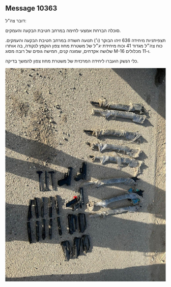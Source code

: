 ## Message 10363

דובר צה"ל:

סוכלה הברחת אמצעי לחימה במרחב חטיבת הבקעה והעמקים.

תצפיתניות מיחידה 636 זיהו הבוקר (ו׳) תנועה חשודה במרחב חטיבת הבקעה והעמקים. כוח צה״ל מגדוד 41 וכוח מיחידת יג״ל של משטרת מחוז צפון הוקפץ לנקודה, בה אותרו שלושה אקדחים, שמונה קנים, חמישה גופים של רובה מסוג M-16 ו-11 מכלולים.

כלי הנשק הועברו ליחידה המרכזית של משטרת מחוז צפון להמשך בדיקה.

![Photo](./10363/10363_photo.jpg)
